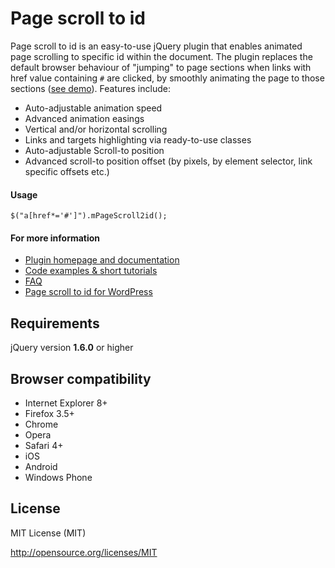 Page scroll to id
=========================

Page scroll to id is an easy-to-use jQuery plugin that enables animated page scrolling to specific id within the document. 
The plugin replaces the default browser behaviour of "jumping" to page sections when links with href value containing `#` are clicked, by smoothly animating the page to those sections ([see demo](http://manos.malihu.gr/repository/page-scroll-to-id/demo/demo.html)). Features include: 

* Auto-adjustable animation speed 
* Advanced animation easings 
* Vertical and/or horizontal scrolling 
* Links and targets highlighting via ready-to-use classes 
* Auto-adjustable Scroll-to position 
* Advanced scroll-to position offset (by pixels, by element selector, link specific offsets etc.) 

#### Usage 

`$("a[href*='#']").mPageScroll2id();` 

#### For more information 

* [Plugin homepage and documentation](http://manos.malihu.gr/page-scroll-to-id/) 
* [Code examples & short tutorials](http://manos.malihu.gr/page-scroll-to-id/2/)
* [FAQ](http://manos.malihu.gr/page-scroll-to-id/3/) 
* [Page scroll to id for WordPress](http://wordpress.org/plugins/page-scroll-to-id/)

Requirements
-------------------------

jQuery version **1.6.0** or higher

Browser compatibility
-------------------------

* Internet Explorer 8+ 
* Firefox 3.5+
* Chrome 
* Opera 
* Safari 4+ 
* iOS 
* Android 
* Windows Phone

License 
-------------------------

MIT License (MIT)

http://opensource.org/licenses/MIT